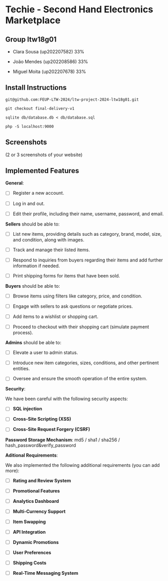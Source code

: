 # Techie - Second Hand Electronics Marketplace



## Group ltw18g01



- Clara Sousa (up202207582) 33%

- João Mendes (up202208586) 33%

- Miguel Moita (up202207678) 33%



## Install Instructions

    git@github.com:FEUP-LTW-2024/ltw-project-2024-ltw18g01.git

    git checkout final-delivery-v1

    sqlite db/database.db < db/database.sql

    php -S localhost:9000


## Screenshots



(2 or 3 screenshots of your website)



## Implemented Features



**General**:



- [ ] Register a new account.

- [ ] Log in and out.

- [ ] Edit their profile, including their name, username, password, and email.



**Sellers**  should be able to:



- [ ] List new items, providing details such as category, brand, model, size, and condition, along with images.

- [ ] Track and manage their listed items.

- [ ] Respond to inquiries from buyers regarding their items and add further information if needed.

- [ ] Print shipping forms for items that have been sold.



**Buyers**  should be able to:



- [ ] Browse items using filters like category, price, and condition.

- [ ] Engage with sellers to ask questions or negotiate prices.

- [ ] Add items to a wishlist or shopping cart.

- [ ] Proceed to checkout with their shopping cart (simulate payment process).



**Admins**  should be able to:



- [ ] Elevate a user to admin status.

- [ ] Introduce new item categories, sizes, conditions, and other pertinent entities.

- [ ] Oversee and ensure the smooth operation of the entire system.



**Security**:

We have been careful with the following security aspects:



- [ ] **SQL injection**

- [ ] **Cross-Site Scripting (XSS)**

- [ ] **Cross-Site Request Forgery (CSRF)**



**Password Storage Mechanism**: md5 / sha1 / sha256 / hash_password&verify_password



**Aditional Requirements**:



We also implemented the following additional requirements (you can add more):



- [ ] **Rating and Review System**

- [ ] **Promotional Features**

- [ ] **Analytics Dashboard**

- [ ] **Multi-Currency Support**

- [ ] **Item Swapping**

- [ ] **API Integration**

- [ ] **Dynamic Promotions**

- [ ] **User Preferences**

- [ ] **Shipping Costs**

- [ ] **Real-Time Messaging System**